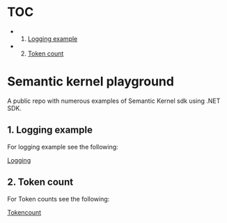 <!-- vscode-markdown-toc -->
# TOC
* 1. [Logging example](#Loggingexample)
* 2. [Token count](#Tokencount)

<!-- vscode-markdown-toc-config
	numbering=true
	autoSave=true
	/vscode-markdown-toc-config -->
<!-- /vscode-markdown-toc -->
# Semantic kernel playground

A public repo with numerous examples of Semantic Kernel sdk using .NET SDK.

##  1. <a name='Loggingexample'></a>Logging example

For logging example see the following:
 
[Logging](/src/logging/Readme.md)
##  2. <a name='Tokencount'></a>Token count

For Token counts see the following:

[Tokencount](/src/tokencount/Readme.md)